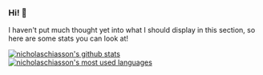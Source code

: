 <!--
**nicholaschiasson/nicholaschiasson** is a ✨ _special_ ✨ repository because its `README.md` (this file) appears on your GitHub profile.

Here are some ideas to get you started:

- 🔭 I’m currently working on ...
- 🌱 I’m currently learning ...
- 👯 I’m looking to collaborate on ...
- 🤔 I’m looking for help with ...
- 💬 Ask me about ...
- 📫 How to reach me: ...
- 😄 Pronouns: ...
- ⚡ Fun fact: ...
-->

### Hi! 👋

I haven't put much thought yet into what I should display in this section, so here are some stats you can look at!

[![nicholaschiasson's github stats](https://github-readme-stats.vercel.app/api?username=nicholaschiasson&count_private=true&show_icons=true&hide_border=true&custom_title=GitHub%20Stats&bg_color=00000000&text_color=27e8a7)](https://github.com/anuraghazra/github-readme-stats)
[![nicholaschiasson's most used languages](https://github-readme-stats.vercel.app/api/top-langs?username=nicholaschiasson&count_private=true&show_icons=true&hide_border=true&langs_count=10&layout=compact&bg_color=00000000&text_color=27e8a7&exclude_repo=car%2CW3DL%2Ceuchre%2Clove-maker%2Csnatch3d-vr%2Caffliction%2Cd00m3d%2CSnatch%2CPlanetCiv%2Claser-pong%2CKillTheSnowman%2CN3DIL%2Cminesweeper%2Cfocus%2Cnai%2Cphysically-based-rendering%2Ccheckers%2Cnnl%2Cenigma-machine%2Cnihon-db%2Caether-drive%2CIlleGuru%2CMyClockIn%2CKIRAA%2CMagicRealm%2CCMWAN%2CNiGeimu)](https://github.com/anuraghazra/github-readme-stats)
